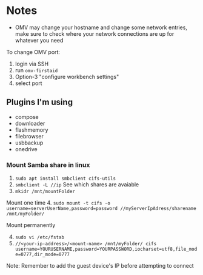 # Notes

* OMV may change your hostname and change some network entries, make sure to check where your network connections are up for whatever you need

To change OMV port:
1. login via SSH
2. run `omv-firstaid`
3. Option-3 "configure workbench settings"
4. select port

## Plugins I'm using

* compose
* downloader
* flashmemory
* filebrowser
* usbbackup
* onedrive

### Mount Samba share in linux

1. `sudo apt install smbclient cifs-utils`
2. `smbclient -L //ip` See which shares are avaiable
3. `mkidr /mnt/mountFolder`

Mount one time
4. `sudo mount -t cifs -o username=serverUserName,password=password //myServerIpAdress/sharename /mnt/myFolder/`

Mount permanently

4. `sudo vi /etc/fstab`
5. `//<your-ip-address>/<mount-name> /mnt/myFolder/ cifs username=YOURUSERNAME,password=YOURPASSWORD,iocharset=utf8,file_mode=0777,dir_mode=0777`

Note: Remember to add the guest device's IP before attempting to connect
